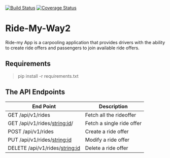 [![Build Status](https://travis-ci.org/RachaelNantale/Ride-My-Way2.svg?branch=158657250-start-challenge-3)](https://travis-ci.org/RachaelNantale/Ride-My-Way2)
[![Coverage Status](https://coveralls.io/repos/github/RachaelNantale/Ride-My-Way2/badge.svg?branch=ch-testing-apiroutes)](https://coveralls.io/github/RachaelNantale/Ride-My-Way2?branch=ch-testing-apiroutes)

# Ride-My-Way2
Ride-my App is a carpooling application that provides drivers with the ability to create ride offers  and passengers to join available ride offers. 

## Requirements
> pip install -r requirements.txt

## The API Endpoints

| End Point  | Description |
| ------------- | ------------- |
| GET /api/v1/rides | Fetch all the rideoffer |
| GET /api/v1/rides/<string:id>/ |  Fetch a single ride offer |
| POST /api/v1/rides |Create a ride offer |
| PUT /api/v1/rides/<string:id> |Modify a ride offer |
| DELETE /api/v1/rides/<string:id>   | Delete a ride offer|


